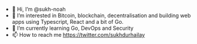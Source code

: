 - 👋 Hi, I’m @sukh-noah
- 👀 I’m interested in Bitcoin, blockchain, decentralisation and building web apps using Typescript, React and a bit of Go.
- 🌱 I’m currently learning Go, DevOps and Security
- 📫 How to reach me https://twitter.com/sukhdurhailay

<!---
sukh-noah/sukh-noah is a ✨ special ✨ repository because its `README.md` (this file) appears on your GitHub profile.
You can click the Preview link to take a look at your changes.
--->
